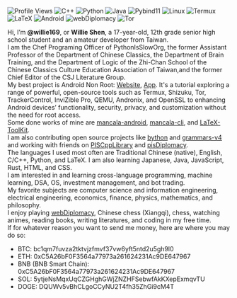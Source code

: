 ![Profile Views](https://komarev.com/ghpvc/?username=Willie169&color=brightgreen&label=Profile+Views&abbreviated=true)
![C++](https://img.shields.io/badge/C++-00599C)
![Python](https://img.shields.io/badge/Python-3776AB)
![Java](https://img.shields.io/badge/Java-F89820)
![Pybind11](https://img.shields.io/badge/Pybind11-A49B6B)
![Linux](https://img.shields.io/badge/Linux-FCC624)
![Termux](https://img.shields.io/badge/Termux-000000)
![LaTeX](https://img.shields.io/badge/LaTeX-008080)
![Android](https://img.shields.io/badge/Android-3DDC84)
![webDiplomacy](https://img.shields.io/badge/webDiplomacy-35781D)
![Tor](https://img.shields.io/badge/Tor-80449C)

Hi, I’m **@willie169**, or **Willie Shen**, a 17-year-old, 12th grade senior high school student and an amateur developer from Taiwan.<br>
I am the Chef Programing Officer of PythonIsSlowOrg, the former Assistant Professor of the Department of Chinese Classics, the Department of Brain Training, and the Department of Logic of the Zhi-Chan School of the Chinese Classics Culture Education Association of Taiwan,and the former Chief Editor of the CSJ Literature Group.<br>
My best project is Android Non Root: [Website](https://willie169.github.com), [App](https://github.com/Willie169/Android-Non-Root). It's a tutorial exploring a range of powerful, open-source tools such as Termux, Shizuku, Tor, TrackerControl, InviZible Pro, QEMU, Andronix, and OpenSSL to enhancing Android devices’ functionality, security, privacy, and customization without the need for root access.<br>
Some done works of mine are [mancala-android](https://github.com/Willie169/mancala-android), [mancala-cli](https://github.com/Willie169/mancala-cli), and [LaTeX-ToolKit](https://github.com/Willie169/LaTeX-ToolKit).<br>
I am also contributing open source projects like [bython](https://github.com/Willie169/bython) and [grammars-v4](https://github.com/Willie169/grammars-v4) and working with friends on [PISCppLibrary](https://github.com/PythonIsSlowOrg/PISCppLibrary) and [pisDiplomacy](https://github.com/PythonIsSlowOrg/pisDiplomacy).<br>
The languages I used most often are Traditional Chinese (native), English, C/C++, Python, and LaTeX. I am also learning Japanese, Java, JavaScript, Rust, HTML, and CSS.<br>
I am interested in and learning cross-language programming, machine learning, DSA, OS, investment management, and bot trading.<br>
My favorite subjects are computer science and information engineering, electrical engineering, economics, finance, physics, mathematics, and philosophy.<br>
I enjoy playing [webDiplomacy](https://webdiplomacy.net/userprofile.php?userID=222135), Chinese chess (Xiangqi), chess, watching animes, reading books, writing literatures, and coding in my free time.<br>
If for whatever reason you want to send me money, here are where you may do so:
- BTC:
  bc1qm7fuvza2tktvjzfmvf37vw6yft5ntd2u5gh9l0
- ETH:
  0xC5A26bF0F3564a77973a261624231Ac9DE647967
- BNB (BNB Smart Chain):
  0xC5A26bF0F3564a77973a261624231Ac9DE647967
- SOL:
  5ytjeNsMqxUqCZGHghGWjZNZHFSebwfAkKXepExmqvTU
- DOGE:
  DQUWv5vBhCLgoCCyNU2T4fh35ZhGi9cM4T